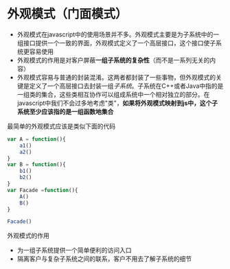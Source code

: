 # 外观模式（门面模式）
- 外观模式在javascript中的使用场景并不多。外观模式主要是为子系统中的一组接口提供一个一致的界面，外观模式定义了一个高层接口，这个接口使子系统更容易使用
- 外观模式的作用是对客户屏蔽**一组子系统的复杂性**（而不是一系列无关的内容）
- 外观模式容易与普通的封装混淆。这两者都封装了一些事物，但外观模式的关键是定义了一个高层接口去封装一组*子系统*。子系统在C++或者Java中指的是一组类的集合，这些类相互协作可以组成系统中一个相对独立的部分。在javascript中我们不会过多地考虑"类"，**如果将外观模式映射到js中，这个子系统至少应该指的是一组函数地集合**

最简单的外观模式应该是类似下面的代码
```js
var A = function(){
    a1()
    a2()
}
var B = function(){
    b1()
    b2()
}
var Facade =function(){
    A()
    B()
}

Facade()
```

外观模式的作用
- 为一组子系统提供一个简单便利的访问入口
- 隔离客户与复杂子系统之间的联系，客户不用去了解子系统的细节
